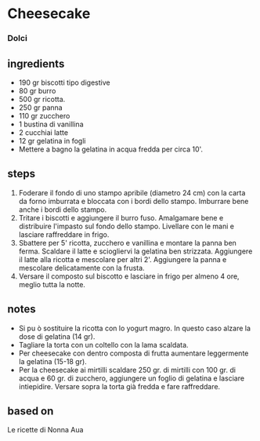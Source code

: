 



# Cheesecake
  
### Dolci
## ingredients
  
* 190 gr biscotti tipo digestive  
* 80 gr burro  
* 500 gr ricotta.  
* 250 gr panna  
* 110 gr zucchero  
* 1 bustina di vanillina  
* 2 cucchiai latte  
* 12 gr gelatina in fogli  
* Mettere a bagno la gelatina in acqua fredda per circa 10'.
## steps
  
1. Foderare il fondo di uno stampo apribile (diametro 24 cm) con la carta da forno imburrata e bloccata con i bordi dello stampo. Imburrare bene anche i bordi dello stampo.  
1. Tritare i biscotti e aggiungere il burro fuso. Amalgamare bene e distribuire l'impasto sul fondo dello stampo. Livellare con le mani e lasciare raffreddare in frigo.  
1. Sbattere per 5' ricotta, zucchero e vanillina e montare la panna ben ferma. Scaldare il latte e sciogliervi la gelatina ben strizzata. Aggiungere il latte alla ricotta e mescolare per altri 2'. Aggiungere la panna e mescolare delicatamente con la frusta.   
1. Versare il composto sul biscotto e lasciare in frigo per almeno 4 ore, meglio tutta la notte.
## notes
  
* Si pu ò sostituire la ricotta con lo yogurt magro. In questo caso alzare la dose di gelatina (14 gr).  
* Tagliare la torta con un coltello con la lama scaldata.  
* Per cheesecake con dentro composta di frutta aumentare leggermente la gelatina (15-18 gr).  
* Per la cheesecake ai mirtilli scaldare 250 gr. di mirtilli con 100 gr. di acqua e 60 gr. di zucchero, aggiungere un foglio di gelatina e lasciare intiepidire. Versare sopra la torta già fredda e fare raffreddare. 
## based on
  
Le ricette di Nonna Aua
